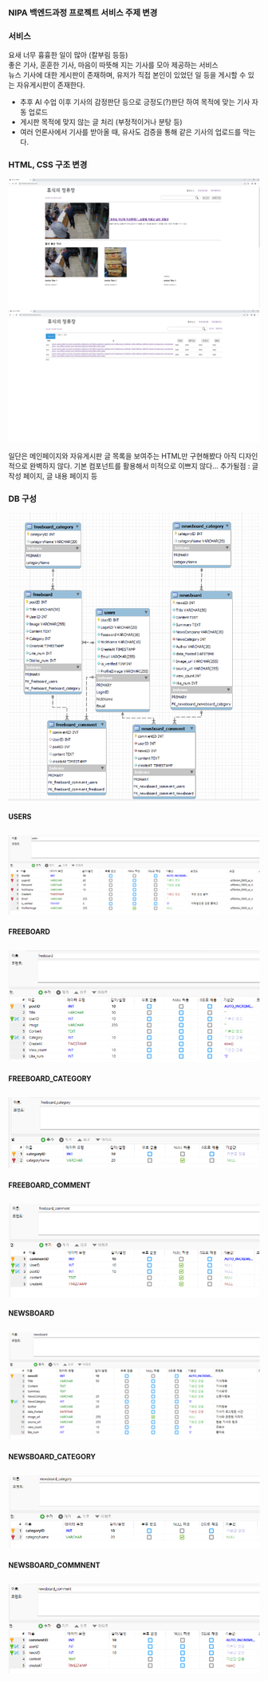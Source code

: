 ### NIPA 백엔드과정 프로젝트 서비스 주제 변경

### 서비스
요새 너무 흉흉한 일이 많아 (칼부림 등등)<br>
 좋은 기사, 훈훈한 기사, 마음이 따뜻해 지는 기사를 모아 제공하는 서비스<br>
뉴스 기사에 대한 게시판이 존재하며, 유저가 직접 본인이 있었던 일 등을 게시할 수 있는 자유게시판이 존재한다.

- 추후 AI 수업 이후 기사의 감정판단 등으로 긍정도(?)판단 하여 목적에 맞는 기사 자동 업로드
- 게시판 목적에 맞지 않는 글 처리 (부정적이거나 분탕 등)
- 여러 언론사에서 기사를 받아올 때, 유사도 검증을 통해 같은 기사의 업로드를 막는다.

### HTML, CSS 구조 변경
![Alt text](image.png)
![Alt text](image-1.png)

일단은 메인페이지와 자유게시판 글 목록을 보여주는 HTML만 구현해봤다
아직 디자인적으로 완벽하지 않다. 기본 컴포넌트를 활용해서 미적으로 이쁘지 않다...
추가될점 : 글 작성 페이지, 글 내용 페이지 등

### DB 구성
![Alt text](ERD.png)

#### USERS
![Alt text](image-2.png)
---
#### FREEBOARD
![Alt text](image-3.png)
---
#### FREEBOARD_CATEGORY
![Alt text](image-4.png)
---
#### FREEBOARD_COMMENT
![Alt text](image-5.png)
---
#### NEWSBOARD
![Alt text](image-6.png)
---
#### NEWSBOARD_CATEGORY
![Alt text](image-7.png)
---
#### NEWSBOARD_COMMNENT
![Alt text](image-8.png)
---